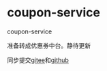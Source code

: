 # coupon-service
coupon-service

准备转成优惠券中台。静待更新

同步提交[gitee](https://gitee.com/mqa010225)和[github](https://github.com/AllenDEricDAlexander)


